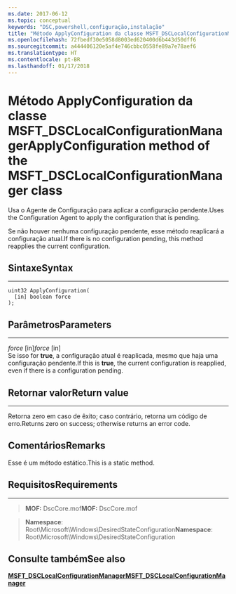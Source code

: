 ```yaml
---
ms.date: 2017-06-12
ms.topic: conceptual
keywords: "DSC,powershell,configuração,instalação"
title: "Método ApplyConfiguration da classe MSFT_DSCLocalConfigurationManager"
ms.openlocfilehash: 72fbedf30e5058d8003ed620400d6b443d50dff6
ms.sourcegitcommit: a444406120e5af4e746cbbc0558fe89a7e78aef6
ms.translationtype: HT
ms.contentlocale: pt-BR
ms.lasthandoff: 01/17/2018
---
```

# <a name="applyconfiguration-method-of-the-msftdsclocalconfigurationmanager-class"></a><span data-ttu-id="9b1ad-103">Método ApplyConfiguration da classe MSFT_DSCLocalConfigurationManager</span><span class="sxs-lookup"><span data-stu-id="9b1ad-103">ApplyConfiguration method of the MSFT_DSCLocalConfigurationManager class</span></span>

<span data-ttu-id="9b1ad-104">Usa o Agente de Configuração para aplicar a configuração pendente.</span><span class="sxs-lookup"><span data-stu-id="9b1ad-104">Uses the Configuration Agent to apply the configuration that is pending.</span></span> 

<span data-ttu-id="9b1ad-105">Se não houver nenhuma configuração pendente, esse método reaplicará a configuração atual.</span><span class="sxs-lookup"><span data-stu-id="9b1ad-105">If there is no configuration pending, this method reapplies the current configuration.</span></span>


## <a name="syntax"></a><span data-ttu-id="9b1ad-106">Sintaxe</span><span class="sxs-lookup"><span data-stu-id="9b1ad-106">Syntax</span></span>
------

```mof
uint32 ApplyConfiguration(
  [in] boolean force
);
```

## <a name="parameters"></a><span data-ttu-id="9b1ad-107">Parâmetros</span><span class="sxs-lookup"><span data-stu-id="9b1ad-107">Parameters</span></span>
----------

<span data-ttu-id="9b1ad-108">*force* \[in\]</span><span class="sxs-lookup"><span data-stu-id="9b1ad-108">*force* \[in\]</span></span>  
<span data-ttu-id="9b1ad-109">Se isso for **true**, a configuração atual é reaplicada, mesmo que haja uma configuração pendente.</span><span class="sxs-lookup"><span data-stu-id="9b1ad-109">If this is **true**, the current configuration is reapplied, even if there is a configuration pending.</span></span>

## <a name="return-value"></a><span data-ttu-id="9b1ad-110">Retornar valor</span><span class="sxs-lookup"><span data-stu-id="9b1ad-110">Return value</span></span>
------------

<span data-ttu-id="9b1ad-111">Retorna zero em caso de êxito; caso contrário, retorna um código de erro.</span><span class="sxs-lookup"><span data-stu-id="9b1ad-111">Returns zero on success; otherwise returns an error code.</span></span>

## <a name="remarks"></a><span data-ttu-id="9b1ad-112">Comentários</span><span class="sxs-lookup"><span data-stu-id="9b1ad-112">Remarks</span></span>

<span data-ttu-id="9b1ad-113">Esse é um método estático.</span><span class="sxs-lookup"><span data-stu-id="9b1ad-113">This is a static method.</span></span>

## <a name="requirements"></a><span data-ttu-id="9b1ad-114">Requisitos</span><span class="sxs-lookup"><span data-stu-id="9b1ad-114">Requirements</span></span>
------------
><span data-ttu-id="9b1ad-115">**MOF:** DscCore.mof</span><span class="sxs-lookup"><span data-stu-id="9b1ad-115">**MOF:** DscCore.mof</span></span>

><span data-ttu-id="9b1ad-116">**Namespace**: Root\Microsoft\Windows\DesiredStateConfiguration</span><span class="sxs-lookup"><span data-stu-id="9b1ad-116">**Namespace**: Root\Microsoft\Windows\DesiredStateConfiguration</span></span>


## <a name="see-also"></a><span data-ttu-id="9b1ad-117">Consulte também</span><span class="sxs-lookup"><span data-stu-id="9b1ad-117">See also</span></span>


[<span data-ttu-id="9b1ad-118">**MSFT_DSCLocalConfigurationManager**</span><span class="sxs-lookup"><span data-stu-id="9b1ad-118">**MSFT_DSCLocalConfigurationManager**</span></span>](msft-dsclocalconfigurationmanager.md)

 

 



